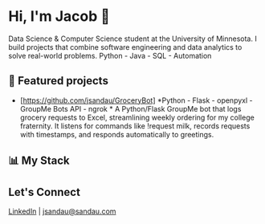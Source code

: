 # Hi, I'm Jacob 👋
Data Science & Computer Science student at the University of Minnesota. 
I build projects that combine software engineering and data analytics to solve real-world problems.
Python - Java - SQL - Automation

## 📂 Featured projects
- [https://github.com/jsandau/GroceryBot] *Python - Flask - openpyxl - GroupMe Bots API - ngrok  *
A Python/Flask GroupMe bot that logs grocery requests to Excel, streamlining weekly ordering for my college fraternity. It listens for commands like !request milk, records requests with timestamps, and responds automatically to greetings. 
## 📊 My Stack

## Let's Connect
[LinkedIn](https://www.linkedin.com/in/yourprofile) | jsandau@sandau.com
